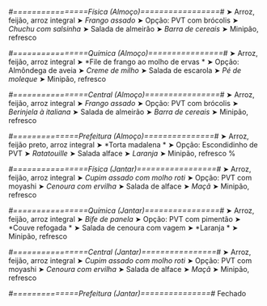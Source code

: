 
*#================Física (Almoço)=================#*
➤ Arroz, feijão, arroz integral
➤ *Frango assado*
➤ Opção: PVT com brócolis
➤ *Chuchu com salsinha*
➤ Salada de almeirão
➤ *Barra de cereais*
➤ Minipão, refresco

*#================Química (Almoço)================#*
➤ Arroz, feijão, arroz integral
➤ *File de frango ao molho de ervas *
➤ Opção: Almôndega de aveia
➤ *Creme de milho*
➤ Salada de escarola 
➤ *Pé de moleque*
➤ Minipão, refresco

*#================Central (Almoço)================#*
➤ Arroz, feijão, arroz integral
➤ *Frango assado*
➤ Opção: PVT com brócolis
➤ *Berinjela à italiana*
➤ Salada de almeirão
➤ *Barra de cereais*
➤ Minipão, refresco

*#==============Prefeitura (Almoço)===============#*
➤ Arroz, feijão preto, arroz integral 
➤ *Torta madalena *
➤ Opção: Escondidinho de PVT
➤ *Ratatouille*
➤ Salada alface
➤ *Laranja*
➤ Minipão, refresco
%

*#================Física (Jantar)=================#*
➤ Arroz, feijão, arroz integral
➤ *Cupim assado com molho roti*
➤ Opção: PVT com moyashi
➤ *Cenoura com ervilha*
➤ Salada de alface
➤ *Maçã*
➤ Minipão, refresco

*#================Química (Jantar)================#*
➤ Arroz, feijão, arroz integral
➤ *Bife de panela*
➤ Opção: PVT com pimentão 
➤ *Couve refogada *
➤ Salada de cenoura com vagem 
➤ *Laranja *
➤ Minipão, refresco

*#================Central (Jantar)================#*
➤ Arroz, feijão, arroz integral
➤ *Cupim assado com molho roti*
➤ Opção: PVT com moyashi
➤ *Cenoura com ervilha*
➤ Salada de alface
➤ *Maçã*
➤ Minipão, refresco

*#==============Prefeitura (Jantar)===============#*
Fechado
